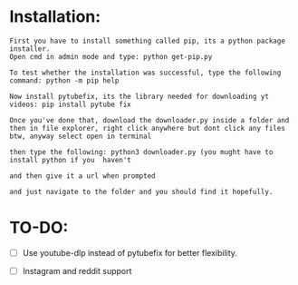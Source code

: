 # Installation:
```
First you have to install something called pip, its a python package installer.
Open cmd in admin mode and type: python get-pip.py

To test whether the installation was successful, type the following command: python -m pip help

Now install pytubefix, its the library needed for downloading yt videos: pip install pytube fix

Once you've done that, download the downloader.py inside a folder and then in file explorer, right click anywhere but dont click any files btw, anyway select open in terminal

then type the following: python3 downloader.py (you mught have to install python if you  haven't

and then give it a url when prompted

and just navigate to the folder and you should find it hopefully.
```
# TO-DO:
 -[ ] Use youtube-dlp instead of pytubefix for better flexibility.

 -[ ] Instagram and reddit support 


